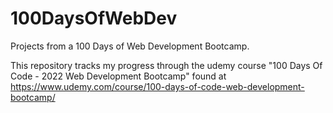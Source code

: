 # 100DaysOfWebDev

Projects from a 100 Days of Web Development Bootcamp.

This repository tracks my progress through the udemy course "100 Days Of Code - 2022 Web Development Bootcamp" found at https://www.udemy.com/course/100-days-of-code-web-development-bootcamp/
